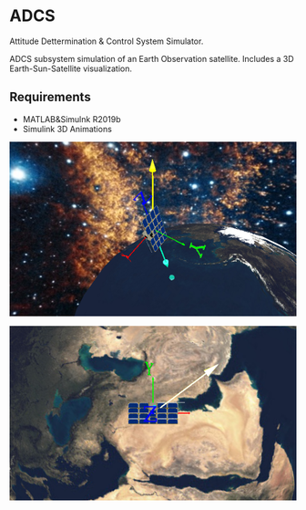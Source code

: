 # ADCS
Attitude Dettermination &amp; Control System Simulator.

ADCS subsystem simulation of an Earth Observation satellite. Includes a 3D Earth-Sun-Satellite visualization.

## Requirements

* MATLAB&Simulnk R2019b
* Simulink 3D Animations


![S/C VRML view 1](./images/image1.png)

![S/C VRML view 2](./images/image2.png)
